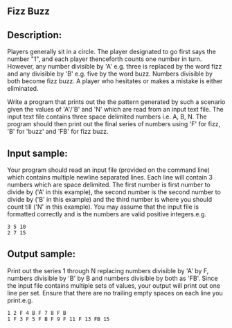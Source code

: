 ## Fizz Buzz

## Description:
Players generally sit in a circle. The player designated to go first
says the number "1", and each player thenceforth counts one number in
turn. However, any number divisible by 'A' e.g. three is replaced by the
word fizz and any divisible by 'B' e.g. five by the word buzz. Numbers
divisible by both become fizz buzz. A player who hesitates or makes a
mistake is either eliminated.

Write a program that prints out the the pattern generated by such a
scenario given the values of 'A'/'B' and 'N' which are read from an
input text file. The input text file contains three space delimited
numbers i.e. A, B, N. The program should then print out the final series
of numbers using 'F' for fizz, 'B' for 'buzz' and 'FB' for fizz buzz.

## Input sample:
Your program should read an input file (provided on the command line)
which contains multiple newline separated lines. Each line will contain
3 numbers which are space delimited. The first number is first number to
divide by ('A' in this example), the second number is the second number
to divide by ('B' in this example) and the third number is where you
should count till ('N' in this example). You may assume that the input
file is formatted correctly and is the numbers are valid positive
integers.e.g.

```
3 5 10
2 7 15
```

## Output sample:
Print out the series 1 through N replacing numbers divisible by 'A' by
F, numbers divisible by 'B' by B and numbers divisible by both as 'FB'.
Since the input file contains multiple sets of values, your output will
print out one line per set. Ensure that there are no trailing empty
spaces on each line you print.e.g.

```
1 2 F 4 B F 7 8 F B
1 F 3 F 5 F B F 9 F 11 F 13 FB 15
```
